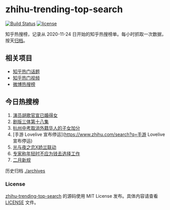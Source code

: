 # zhihu-trending-top-search

[![Build Status](https://github.com/justjavac/zhihu-trending-top-search/workflows/ci/badge.svg?branch=main)](https://github.com/justjavac/zhihu-trending-top-search/actions)
[![license](https://img.shields.io/github/license/justjavac/zhihu-trending-top-search)](https://github.com/justjavac/zhihu-trending-top-search/blob/main/LICENSE)

知乎热搜榜，记录从 2020-11-24
日开始的知乎热搜榜单。每小时抓取一次数据，按天[归档](./archives)。

## 相关项目

- [知乎热门话题](https://github.com/justjavac/zhihu-trending-hot-questions)
- [知乎热门视频](https://github.com/justjavac/zhihu-trending-hot-video)
- [微博热搜榜](https://github.com/justjavac/weibo-trending-hot-search)

## 今日热搜榜

<!-- BEGIN -->
<!-- 最后更新时间 Wed Feb 01 2023 14:12:52 GMT+0800 (China Standard Time) -->

1. [演员胡歌官宣已婚得女](https://www.zhihu.com/search?q=演员胡歌官宣已婚得女)
1. [剧版三体第十八集](https://www.zhihu.com/search?q=剧版三体第十八集)
1. [杭州中考取消外籍华人的子女加分](https://www.zhihu.com/search?q=杭州中考取消外籍华人的子女加分)
1. [手游 Lovelive 宣布停运](https://www.zhihu.com/search?q=手游 Lovelive
   宣布停运)
1. [光与夜之恋X娇兰联动](https://www.zhihu.com/search?q=光与夜之恋X娇兰联动)
1. [专家称年轻时不应为钱去选择工作](https://www.zhihu.com/search?q=专家称年轻时不应为钱去选择工作)
1. [二月新规](https://www.zhihu.com/search?q=二月新规)

<!-- END -->

历史归档 [./archives](./archives)

### License

[zhihu-trending-top-search](https://github.com/justjavac/zhihu-trending-top-search)
的源码使用 MIT License 发布。具体内容请查看 [LICENSE](./LICENSE) 文件。
